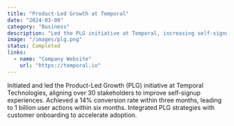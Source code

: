 ```yaml
---
title: "Product-Led Growth at Temporal"
date: "2024-03-08"
category: "Business"
description: "Led the PLG initiative at Temporal, increasing self-signup conversions by 14%."
image: "/images/plg.png"
status: Completed
links:
  - name: "Company Website"
    url: "https://temporal.io"
---
```


Initiated and led the Product-Led Growth (PLG) initiative at Temporal Technologies, aligning over 30 stakeholders to improve self-signup experiences. Achieved a 14% conversion rate within three months, leading to 1 billion user actions within six months. Integrated PLG strategies with customer onboarding to accelerate adoption.
